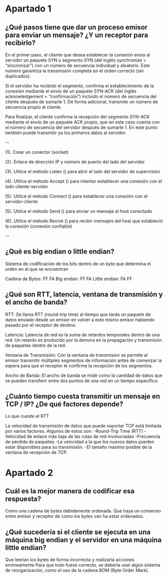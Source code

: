 # Apartado 1

## ¿Qué pasos tiene que dar un proceso emisor para enviar un mensaje? ¿Y un receptor para recibirlo?
En el primer paso, el cliente que desea establecer la conexión envía al servidor un paquete SYN o segmento SYN (del inglés synchronize = “sincronizar”) con un número de secuencia individual y aleatorio. Este número garantiza la transmisión completa en el orden correcto (sin duplicados).

Si el servidor ha recibido el segmento, confirma el establecimiento de la conexión mediante el envío de un paquete SYN-ACK (del inglés acknowledgement = “confirmación”) incluido el número de secuencia del cliente después de sumarle 1. De forma adicional, transmite un número de secuencia propio al cliente.

Para finalizar, el cliente confirma la recepción del segmento SYN-ACK mediante el envío de un paquete ACK propio, que en este caso cuenta con el número de secuencia del servidor después de sumarle 1. En este punto también puede transmitir ya los primeros datos al servidor.

-- 

(1). Crear un conector (socket)

(2). Enlace de dirección IP y número de puerto del lado del servidor

(3). Utilice el método Listen () para abrir el lado del servidor de supervisión

(4). Utilice el método Accept () para intentar establecer una conexión con el lado cliente-servidor

(5). Utilice el método Connect () para establecer una conexión con el servidor-cliente

(5). Utilice el método Send () para enviar un mensaje al host conectado

(6). Utilice el método Recive () para recibir mensajes del host que estableció la conexión (conexión confiable)

--

## ¿Qué es big endian o little endian? 
Sistema de codificación de los bits dentro de un byte que determina el orden 
en el que se encuentran

Cadena de Bytes: FF FA
Big endian: FF FA
Little endian: FA FF


## ¿Qué son RTT, latencia, ventana de transmisión y el ancho de banda? 
RTT: Se llama RTT (round-trip time) al tiempo que tarda un paquete de datos enviado desde un emisor en volver a este mismo emisor habiendo pasado por el receptor de destino.

Latencia: Latencia de red es la suma de retardos temporales dentro de una red. Un retardo es producido por la demora en la propagación y transmisión de paquetes dentro de la red.

Ventana de Transmisión: Con la ventana de transmision se permite al emisor transmitir múltiples segmentos de información antes de comenzar la espera para que el receptor le confirme la recepción de los segmentos.

Ancho de Banda: El ancho de banda se mide como la cantidad de datos que se pueden transferir entre dos puntos de una red en un tiempo específico.


## ¿Cuánto tiempo cuesta transmitir un mensaje en TCP / IP? ¿De qué factores depende?

Lo que cueste el RTT

La velocidad de transmisión de datos que puede soportar TCP está limitada por varios factores.
 Algunos de estos son:
 	-Round-Trip Time (RTT)
 	-Velocidad de enlace más baja de las rutas de red involucradas
 	-Frecuencia de pérdida de paquetes
 	-La velocidad a la que los nuevos datos pueden estar disponibles para su transmisión.
 	-El tamaño máximo posible de la ventana de recepción de TCP.



# Apartado 2

## Cuál es la mejor manera de codificar esa respuesta? 
Como una cadena de bytes debidamente ordenada. Que haya un consenso entre emisor y receptor de como los bytes van ha estar ordenados.

## ¿Qué sucedería si el cliente se ejecuta en una máquina big endian y el servidor en una máquina little endian?
Que leerían los bytes de forma incorrecta y realizaría acciones erróneamente
Para que todo fuese correcto, se debería usar algún sistema de reorganización, como el uso
de la cadena BOM (Byte Order Mark).